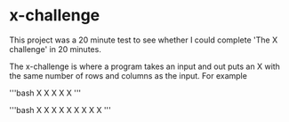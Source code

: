 # x-challenge
This project was a 20 minute test to see whether I could complete 'The X challenge' in 20 minutes.

The x-challenge is where a program takes an input and out puts an X with the same number of rows and columns as the input.
For example

'''bash
X X
 X
X X
'''

'''bash
X   X
 X X
  X
 X X
X   X
'''
